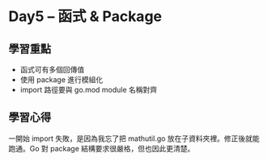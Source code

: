 # Day5 – 函式 & Package

## 學習重點
- 函式可有多個回傳值
- 使用 package 進行模組化
- import 路徑要與 go.mod module 名稱對齊

## 學習心得
一開始 import 失敗，是因為我忘了把 mathutil.go 放在子資料夾裡。修正後就能跑通。Go 對 package 結構要求很嚴格，但也因此更清楚。